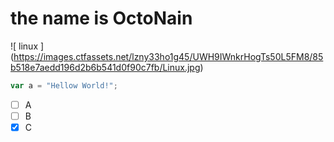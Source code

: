# the name is OctoNain
![ linux ] (https://images.ctfassets.net/lzny33ho1g45/UWH9IWnkrHogTs50L5FM8/85b518e7aedd196d2b6b541d0f90c7fb/Linux.jpg)
```javascript
var a = "Hellow World!";
```
- [ ] A
- [ ] B
- [x] C
